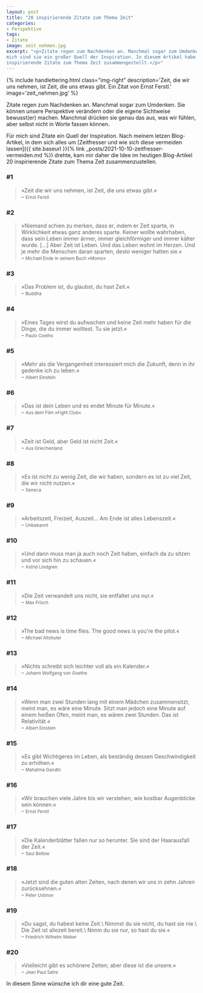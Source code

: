 ```yaml
---
layout: post
title: "20 inspirierende Zitate zum Thema Zeit"
categories:
- Perspektive
tags:
- Zitate
image: zeit_nehmen.jpg
excerpt: "<p>Zitate regen zum Nachdenken an. Manchmal sogar zum Umdenken. Für
mich sind sie ein großer Quell der Inspiration. In diesem Artikel habe ich 20
inspirierende Zitate zum Thema Zeit zusammengestellt.</p>"
---
```


{% include handlettering.html
  class="img-right"
  description='Zeit, die wir uns nehmen, ist Zeit, die uns etwas gibt. Ein Zitat von Ernst Ferstl.'
  image='zeit_nehmen.jpg'
%}

Zitate regen zum Nachdenken an. Manchmal sogar zum Umdenken. Sie können unsere
Perspektive verändern oder die eigene Sichtweise bewusst(er) machen. Manchmal
drücken sie genau das aus, was wir fühlen, aber selbst nicht in Worte fassen
können.

Für mich sind Zitate ein Quell der Inspiration. Nach meinem letzen Blog-Artikel,
in dem sich alles um
[Zeitfresser und wie sich diese vermeiden lassen]({{ site.baseurl }}{% link _posts/2021-10-10-zeitfresser-vermeiden.md %})
drehte, kam mir daher die Idee im heutigen Blog-Artikel 20 inspirierende Zitate
zum Thema Zeit zusammenzustellen.

### #1

>»Zeit die wir uns nehmen, ist Zeit, die uns etwas gibt.«<br/>
– <small>Ernst Ferstl</small>

### #2

>»Niemand schien zu merken, dass er, indem er Zeit sparte, in Wirklichkeit etwas
ganz anderes sparte. Keiner wollte wahrhaben, dass sein Leben immer ärmer, immer
gleichförmiger und immer kälter wurde. […] Aber Zeit ist Leben. Und das Leben
wohnt im Herzen. Und je mehr die Menschen daran sparten, desto weniger hatten
sie.«<br/>
– <small>Michael Ende in seinem Buch »Momo«</small>

### #3

>»Das Problem ist, du glaubst, du hast Zeit.«<br/>
– <small>Buddha</small>

### #4

>»Eines Tages wirst du aufwachen und keine Zeit mehr haben für die Dinge, die du
immer wolltest. Tu sie jetzt.«<br/>
– <small>Paulo Coelho</small>

### #5

>»Mehr als die Vergangenheit interessiert mich die Zukunft, denn in ihr gedenke
ich zu leben.«<br/>
– <small>Albert Einstein</small>

### #6

>»Das ist dein Leben und es endet Minute für Minute.«<br/>
– <small>Aus dem Film »Fight Club«</small>

### #7

>»Zeit ist Geld, aber Geld ist nicht Zeit.«<br/>
– <small>Aus Griechenland</small>

### #8

>»Es ist nicht zu wenig Zeit, die wir haben, sondern es ist zu viel Zeit, die
wir nicht nutzen.«<br/>
– <small>Seneca</small>

### #9

>»Arbeitszeit, Freizeit, Auszeit... Am Ende ist alles Lebenszeit.«<br/>
– <small>Unbekannt</small>

### #10

>»Und dann muss man ja auch noch Zeit haben, einfach da zu sitzen und vor sich
hin zu schauen.«<br/>
– <small>Astrid Lindgren</small>

### #11

>»Die Zeit verwandelt uns nicht, sie entfaltet uns nur.«<br/>
– <small>Max Frisch</small>

### #12

>»The bad news is time flies. The good news is you're the pilot.«<br/>
– <small>Michael Altshuler</small>

### #13

>»Nichts schreibt sich leichter voll als ein Kalender.«<br/>
– <small>Johann Wolfgang von Goethe</small>

### #14

>»Wenn man zwei Stunden lang mit einem Mädchen zusammensitzt, meint man, es wäre
eine Minute. Sitzt man jedoch eine Minute auf einem heißen Ofen, meint man, es
wären zwei Stunden. Das ist Relativität.«<br/>
– <small>Albert Einstein</small>

### #15

>»Es gibt Wichtigeres im Leben, als beständig dessen Geschwindigkeit zu
erhöhen.«<br/>
– <small>Mahatma Gandhi</small>

### #16

>»Wir brauchen viele Jahre bis wir verstehen, wie kostbar Augenblicke sein
können.«<br/>
– <small>Ernst Ferstl</small>

### #17

>»Die Kalenderblätter fallen nur so herunter. Sie sind der Haarausfall der
Zeit.«<br/>
– <small>Saul Bellow</small>

### #18

>»Jetzt sind die guten alten Zeiten, nach denen wir uns in zehn Jahren
zurücksehnen.«<br/>
– <small>Peter Ustinov</small>

### #19

>»Du sagst, du habest keine Zeit.\\
Nimmst du sie nicht, du hast sie nie.\\
Die Zeit ist allezeit bereit.\\
Nimm du sie nur, so hast du sie.«<br/>
– <small>Friedrich Wilhelm Weber</small>

### #20

>»Vielleicht gibt es schönere Zeiten; aber diese ist die unsere.«<br/>
– <small>Jean Paul Satre</small>

In diesem Sinne wünsche ich dir eine gute Zeit.
